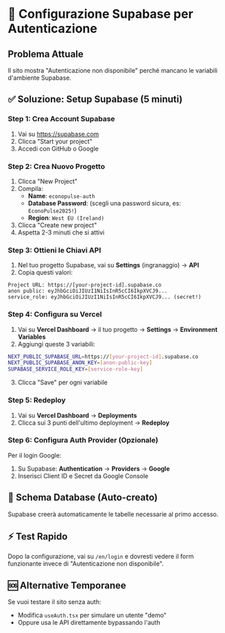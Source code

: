 # 🔐 Configurazione Supabase per Autenticazione

## Problema Attuale
Il sito mostra "Autenticazione non disponibile" perché mancano le variabili d'ambiente Supabase.

## ✅ Soluzione: Setup Supabase (5 minuti)

### Step 1: Crea Account Supabase
1. Vai su https://supabase.com
2. Clicca "Start your project" 
3. Accedi con GitHub o Google

### Step 2: Crea Nuovo Progetto
1. Clicca "New Project"
2. Compila:
   - **Name**: `econopulse-auth`
   - **Database Password**: (scegli una password sicura, es: `EconoPulse2025!`)
   - **Region**: `West EU (Ireland)` 
3. Clicca "Create new project"
4. Aspetta 2-3 minuti che si attivi

### Step 3: Ottieni le Chiavi API
1. Nel tuo progetto Supabase, vai su **Settings** (ingranaggio) → **API**
2. Copia questi valori:

```
Project URL: https://[your-project-id].supabase.co
anon public: eyJhbGciOiJIUzI1NiIsInR5cCI6IkpXVCJ9...
service_role: eyJhbGciOiJIUzI1NiIsInR5cCI6IkpXVCJ9... (secret!)
```

### Step 4: Configura su Vercel
1. Vai su **Vercel Dashboard** → il tuo progetto → **Settings** → **Environment Variables**
2. Aggiungi queste 3 variabili:

```bash
NEXT_PUBLIC_SUPABASE_URL=https://[your-project-id].supabase.co
NEXT_PUBLIC_SUPABASE_ANON_KEY=[anon-public-key]
SUPABASE_SERVICE_ROLE_KEY=[service-role-key]
```

3. Clicca "Save" per ogni variabile

### Step 5: Redeploy
1. Vai su **Vercel Dashboard** → **Deployments**
2. Clicca sui 3 punti dell'ultimo deployment → **Redeploy**

### Step 6: Configura Auth Provider (Opzionale)
Per il login Google:
1. Su Supabase: **Authentication** → **Providers** → **Google**
2. Inserisci Client ID e Secret da Google Console

## 🔧 Schema Database (Auto-creato)
Supabase creerà automaticamente le tabelle necessarie al primo accesso.

## ⚡ Test Rapido
Dopo la configurazione, vai su `/en/login` e dovresti vedere il form funzionante invece di "Autenticazione non disponibile".

## 🆘 Alternative Temporanee
Se vuoi testare il sito senza auth:
- Modifica `useAuth.tsx` per simulare un utente "demo"
- Oppure usa le API direttamente bypassando l'auth